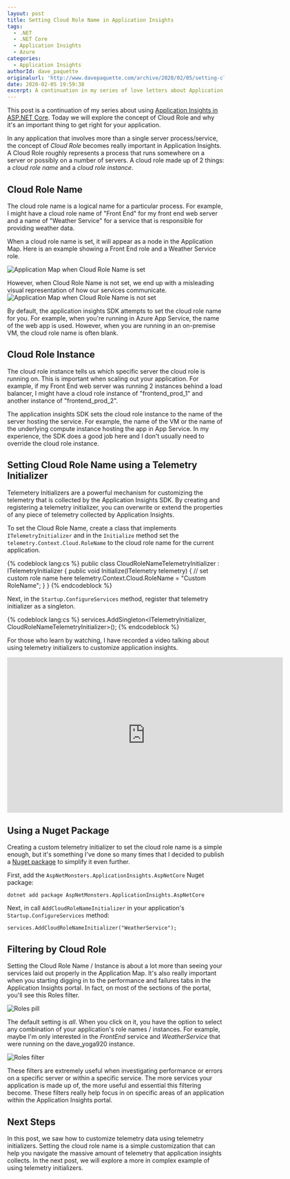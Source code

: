 ```yaml
---
layout: post
title: Setting Cloud Role Name in Application Insights
tags:
  - .NET
  - .NET Core
  - Application Insights
  - Azure
categories:
  - Application Insights
authorId: dave_paquette
originalurl: 'http://www.davepaquette.com/archive/2020/02/05/setting-cloud-role-name-in-application-insights.aspx'
date: 2020-02-05 19:59:38
excerpt: A continuation in my series of love letters about Application Insights. Today I dig into the importance of setting cloud role name. 
---
```

This post is a continuation of my series about using [Application Insights in ASP.NET Core](http://www.davepaquette.com/archive/2020/01/20/getting-the-most-out-of-application-insights-for-net-core-apps.aspx). Today we will explore the concept of Cloud Role and why it's an important thing to get right for your application.

In any application that involves more than a single server process/service, the concept of _Cloud Role_ becomes really important in Application Insights. A Cloud Role roughly represents a process that runs somewhere on a server or possibly on a number of servers. A cloud role made up of 2 things: a _cloud role name_ and a _cloud role instance_. 

## Cloud Role Name
The cloud role name is a logical name for a particular process. For example, I might have a cloud role name of "Front End" for my front end web server and a name of "Weather Service" for a service that is responsible for providing weather data.

When a cloud role name is set, it will appear as a node in the Application Map. Here is an example showing a Front End role and a Weather Service role.

![Application Map when Cloud Role Name is set ](https://www.davepaquette.com/images/app_insights/example_application_map.png)

However, when Cloud Role Name is not set, we end up with a misleading visual representation of how our services communicate. 
![Application Map when Cloud Role Name is not set ](https://www.davepaquette.com/images/app_insights/example_application_map_no_cloud_role_name.png)

By default, the application insights SDK attempts to set the cloud role name for you. For example, when you're running in Azure App Service, the name of the web app is used. However, when you are running in an on-premise VM, the cloud role name is often blank.

## Cloud Role Instance
The cloud role instance tells us which specific server the cloud role is running on. This is important when scaling out your application. For example, if my Front End web server was running 2 instances behind a load balancer, I might have a cloud role instance of "frontend_prod_1" and another instance of "frontend_prod_2". 

The application insights SDK sets the cloud role instance to the name of the server hosting the service. For example, the name of the VM or the name of the underlying compute instance hosting the app in App Service. In my experience, the SDK does a good job here and I don't usually need to override the cloud role instance.

## Setting Cloud Role Name using a Telemetry Initializer
Telemetery Initializers are a powerful mechanism for customizing the telemetry that is collected by the Application Insights SDK. By creating and registering a telemetry initializer, you can overwrite or extend the properties of any piece of telemetry collected by Application Insights.

To set the Cloud Role Name, create a class that implements `ITelemetryInitializer` and in the `Initialize` method set the `telemetry.Context.Cloud.RoleName` to the cloud role name for the current application. 

{% codeblock lang:cs %}
public class CloudRoleNameTelemetryInitializer : ITelemetryInitializer
{
    public void Initialize(ITelemetry telemetry)
    {
      // set custom role name here
      telemetry.Context.Cloud.RoleName = "Custom RoleName";
    }
}
{% endcodeblock %}

Next, in the `Startup.ConfigureServices` method, register that telemetry initializer as a singleton.

{% codeblock lang:cs %}
services.AddSingleton<ITelemetryInitializer, CloudRoleNameTelemetryInitializer>();
{% endcodeblock %}

For those who learn by watching, I have recorded a video talking about using telemetry initializers to customize application insights.
<iframe width="640" height="360" src="https://www.youtube.com/embed/1OAaYb_HL5g?list=PLFHLo5Y9d4JaGXNF80SzymGTkbmED6VoO" frameborder="0" allow="accelerometer; autoplay; encrypted-media; gyroscope; picture-in-picture" allowfullscreen></iframe>

## Using a Nuget Package
Creating a custom telemetry initializer to set the cloud role name is a simple enough, but it's something I've done so many times that I decided to publish a [Nuget package](https://www.nuget.org/packages/AspNetMonsters.ApplicationInsights.AspNetCore/) to simplify it even further.

First, add the `AspNetMonsters.ApplicationInsights.AspNetCore` Nuget package:
```
dotnet add package AspNetMonsters.ApplicationInsights.AspNetCore
```

Next, in call `AddCloudRoleNameInitializer` in your application's `Startup.ConfigureServices` method:
```
services.AddCloudRoleNameInitializer("WeatherService");
```

## Filtering by Cloud Role 
Setting the Cloud Role Name / Instance is about a lot more than seeing your services laid out properly in the Application Map. It's also really important when you starting digging in to the performance and failures tabs in the Application Insights portal. In fact, on most of the sections of the portal, you'll see this Roles filter.

![Roles pill](https://www.davepaquette.com/images/app_insights/roles_pill.png)

The default setting is _all_. When you click on it, you have the option to select any combination of your application's role names / instances. For example, maybe I'm only interested in the _FrontEnd_ service and _WeatherService_ that were running on the dave_yoga920 instance.

![Roles filter](https://www.davepaquette.com/images/app_insights/roles_filter.png)

These filters are extremely useful when investigating performance or errors on a specific server or within a specific service. The more services your application is made up of, the more useful and essential this filtering become. These filters really help focus in on specific areas of an application within the Application Insights portal.

## Next Steps
In this post, we saw how to customize telemetry data using telemetry initializers. Setting the cloud role name is a simple customization that can help you navigate the massive amount of telemetry that application insights collects. In the next post, we will explore a more in complex example of using telemetry initializers.